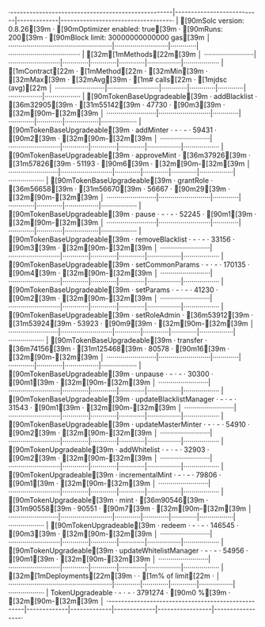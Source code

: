 ·---------------------------------------------------|---------------------------|-------------|-----------------------------------·
|               [90mSolc version: 0.8.26[39m                ·  [90mOptimizer enabled: true[39m  ·  [90mRuns: 200[39m  ·  [90mBlock limit: 30000000000000 gas[39m  │
····················································|···························|·············|····································
|  [32m[1mMethods[22m[39m                                                                                                                        │
·························|··························|·············|·············|·············|·················|··················
|  [1mContract[22m              ·  [1mMethod[22m                  ·  [32mMin[39m        ·  [32mMax[39m        ·  [32mAvg[39m        ·  [1m# calls[22m        ·  [1mjdsc (avg)[22m     │
·························|··························|·············|·············|·············|·················|··················
|  [90mTokenBaseUpgradeable[39m  ·  addBlacklist            ·      [36m32905[39m  ·      [31m55142[39m  ·      47730  ·              [90m3[39m  ·              [32m[90m-[32m[39m  │
·························|··························|·············|·············|·············|·················|··················
|  [90mTokenBaseUpgradeable[39m  ·  addMinter               ·          -  ·          -  ·      59431  ·              [90m2[39m  ·              [32m[90m-[32m[39m  │
·························|··························|·············|·············|·············|·················|··················
|  [90mTokenBaseUpgradeable[39m  ·  approveMint             ·      [36m37926[39m  ·      [31m57826[39m  ·      51193  ·              [90m6[39m  ·              [32m[90m-[32m[39m  │
·························|··························|·············|·············|·············|·················|··················
|  [90mTokenBaseUpgradeable[39m  ·  grantRole               ·      [36m56658[39m  ·      [31m56670[39m  ·      56667  ·             [90m29[39m  ·              [32m[90m-[32m[39m  │
·························|··························|·············|·············|·············|·················|··················
|  [90mTokenBaseUpgradeable[39m  ·  pause                   ·          -  ·          -  ·      52245  ·              [90m1[39m  ·              [32m[90m-[32m[39m  │
·························|··························|·············|·············|·············|·················|··················
|  [90mTokenBaseUpgradeable[39m  ·  removeBlacklist         ·          -  ·          -  ·      33156  ·              [90m3[39m  ·              [32m[90m-[32m[39m  │
·························|··························|·············|·············|·············|·················|··················
|  [90mTokenBaseUpgradeable[39m  ·  setCommonParams         ·          -  ·          -  ·     170135  ·              [90m4[39m  ·              [32m[90m-[32m[39m  │
·························|··························|·············|·············|·············|·················|··················
|  [90mTokenBaseUpgradeable[39m  ·  setParams               ·          -  ·          -  ·      41230  ·              [90m2[39m  ·              [32m[90m-[32m[39m  │
·························|··························|·············|·············|·············|·················|··················
|  [90mTokenBaseUpgradeable[39m  ·  setRoleAdmin            ·      [36m53912[39m  ·      [31m53924[39m  ·      53923  ·              [90m9[39m  ·              [32m[90m-[32m[39m  │
·························|··························|·············|·············|·············|·················|··················
|  [90mTokenBaseUpgradeable[39m  ·  transfer                ·      [36m74156[39m  ·     [31m125468[39m  ·      80578  ·             [90m16[39m  ·              [32m[90m-[32m[39m  │
·························|··························|·············|·············|·············|·················|··················
|  [90mTokenBaseUpgradeable[39m  ·  unpause                 ·          -  ·          -  ·      30300  ·              [90m1[39m  ·              [32m[90m-[32m[39m  │
·························|··························|·············|·············|·············|·················|··················
|  [90mTokenBaseUpgradeable[39m  ·  updateBlacklistManager  ·          -  ·          -  ·      31543  ·              [90m1[39m  ·              [32m[90m-[32m[39m  │
·························|··························|·············|·············|·············|·················|··················
|  [90mTokenBaseUpgradeable[39m  ·  updateMasterMinter      ·          -  ·          -  ·      54910  ·              [90m2[39m  ·              [32m[90m-[32m[39m  │
·························|··························|·············|·············|·············|·················|··················
|  [90mTokenUpgradeable[39m      ·  addWhitelist            ·          -  ·          -  ·      32903  ·              [90m2[39m  ·              [32m[90m-[32m[39m  │
·························|··························|·············|·············|·············|·················|··················
|  [90mTokenUpgradeable[39m      ·  incrementalMint         ·          -  ·          -  ·      79806  ·              [90m1[39m  ·              [32m[90m-[32m[39m  │
·························|··························|·············|·············|·············|·················|··················
|  [90mTokenUpgradeable[39m      ·  mint                    ·      [36m90546[39m  ·      [31m90558[39m  ·      90551  ·              [90m7[39m  ·              [32m[90m-[32m[39m  │
·························|··························|·············|·············|·············|·················|··················
|  [90mTokenUpgradeable[39m      ·  redeem                  ·          -  ·          -  ·     146545  ·              [90m3[39m  ·              [32m[90m-[32m[39m  │
·························|··························|·············|·············|·············|·················|··················
|  [90mTokenUpgradeable[39m      ·  updateWhitelistManager  ·          -  ·          -  ·      54956  ·              [90m1[39m  ·              [32m[90m-[32m[39m  │
·························|··························|·············|·············|·············|·················|··················
|  [32m[1mDeployments[22m[39m                                      ·                                         ·  [1m% of limit[22m     ·                 │
····················································|·············|·············|·············|·················|··················
|  TokenUpgradeable                                 ·          -  ·          -  ·    3791274  ·            [90m0 %[39m  ·              [32m[90m-[32m[39m  │
·---------------------------------------------------|-------------|-------------|-------------|-----------------|-----------------·